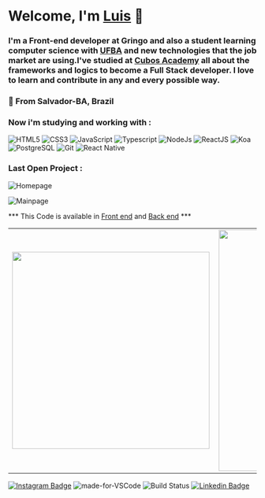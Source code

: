 #  Welcome, I'm [Luis](https://meu-portfolio-5bvmgn426-luisfelipesena.vercel.app/) 👋
### I'm a Front-end developer at Gringo and also a student learning computer science with [UFBA](https://ufba.br/) and new technologies that the job market are using.I've studied at [Cubos Academy](https://cubos.academy/) all about the frameworks and logics to become a Full Stack developer. I love to learn and contribute in any and every possible way.

### 📍 From Salvador-BA, Brazil

### Now i'm studying and working with :
![HTML5](https://img.shields.io/badge/-HTML5-%23E44D27?style=flat-square&logo=html5&logoColor=ffffff)
![CSS3](https://img.shields.io/badge/-CSS3-%231572B6?style=flat-square&logo=css3)
![JavaScript](https://img.shields.io/badge/-JavaScript-%23F7DF1C?style=flat-square&logo=javascript&logoColor=000000&labelColor=%23F7DF1C&color=%23FFCE5A)
![Typescript](https://camo.githubusercontent.com/2739bd6e1b2c420b8956e83e9f5729c3abb2381a8f4fc907a526039eb7f640ae/68747470733a2f2f62616467656e2e6e65742f62616467652f2d2f547970655363726970742f626c75653f69636f6e3d74797065736372697074266c6162656c)
![NodeJs](https://camo.githubusercontent.com/dccf28180425e2a275f419499c8a545507cb8be8/68747470733a2f2f696d672e736869656c64732e696f2f7374617469632f76313f6c6162656c3d266d6573736167653d4e6f64654a5326636f6c6f723d627269676874677265656e)
![ReactJS](https://camo.githubusercontent.com/e191e3855ed218863e481dd6a46c7f1f3a70fcf8/68747470733a2f2f696d672e736869656c64732e696f2f62616467652f2d52656163744a532d666636396234)
![Koa](https://camo.githubusercontent.com/202cf63eddf15d064a9b6255e2635ca42b76a2e7/68747470733a2f2f696d672e736869656c64732e696f2f62616467652f2d4b6f612d626c756576696f6c6574)
![PostgreSQL](https://camo.githubusercontent.com/8744f059a9a284c0e1303f92673a69bb17ecd548/68747470733a2f2f696d672e736869656c64732e696f2f7374617469632f76313f6c6162656c3d266d6573736167653d506f737467726553514c26636f6c6f723d626c7565)
![Git](https://img.shields.io/badge/-Git-%23F05032?style=flat-square&logo=git&logoColor=%23ffffff)
![React Native](https://camo.githubusercontent.com/c5b0cb436aa5f3370fba03bdd021723854525da9298f6cdf537a74e4173af249/68747470733a2f2f696d672e736869656c64732e696f2f62616467652f2d52656163742532304e61746976652d396366)

### Last Open Project :

![Homepage](https://cdn.discordapp.com/attachments/407006330843561985/784569766882705478/ezgif.com-gif-maker_1.gif)

![Mainpage](https://cdn.discordapp.com/attachments/407006330843561985/784569766534578206/ezgif.com-gif-maker.gif)

*** This Code is available in [Front end](https://github.com/luisfelipesena/Banking-API-Front) and [Back end](https://github.com/luisfelipesena/Banking-API-Back) ***
 
  
<center>
	<table>
		<tr>
			<td>
				<img width="400px" align="left" src="https://github-readme-stats.vercel.app/api/top-langs/?username=luisfelipesena&layout=compact&theme=cobalt"/>
			</td>
			<td>
				<img width="490px" align="left" src="https://github-readme-stats.vercel.app/api?username=luisfelipesena&show_icons=true&theme=cobalt"/>
			</td>
		</tr>
	</table>
</center>
  
 [![Instagram Badge](https://img.shields.io/badge/-Instagram-C13584?style=flat&logo=Instagram&logoColor=white)](https://www.instagram.com/luisfelipe__sena/)
 ![made-for-VSCode](https://img.shields.io/badge/Made%20for-VSCode-1f425f.svg) 
 ![Build Status](https://img.shields.io/endpoint.svg?url=https%3A%2F%2Factions-badge.atrox.dev%2Fatrox%2Fsync-dotenv%2Fbadge&style=popout) 
 [![Linkedin Badge](https://img.shields.io/badge/-Luis%20Felipe-6633cc?style=flat-square&logo=Linkedin&logoColor=white&link=https://www.linkedin.com/in/diego-schell-fernandes/)](https://www.linkedin.com/in/luisfelipesena/) 
 

